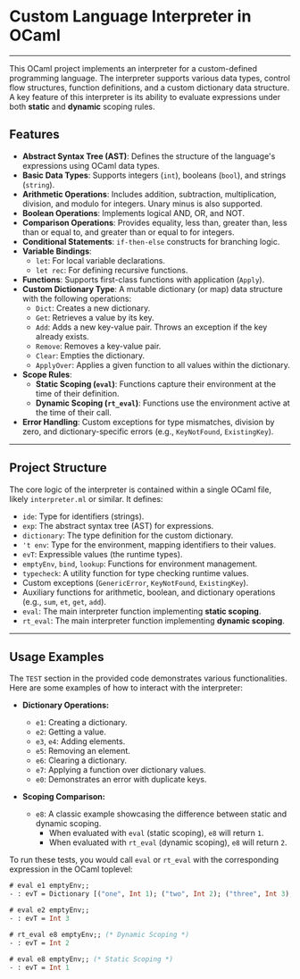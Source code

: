 # Custom Language Interpreter in OCaml

---

This OCaml project implements an interpreter for a custom-defined programming language. The interpreter supports various data types, control flow structures, function definitions, and a custom dictionary data structure. A key feature of this interpreter is its ability to evaluate expressions under both **static** and **dynamic** scoping rules.

## Features

* **Abstract Syntax Tree (AST)**: Defines the structure of the language's expressions using OCaml data types.
* **Basic Data Types**: Supports integers (`int`), booleans (`bool`), and strings (`string`).
* **Arithmetic Operations**: Includes addition, subtraction, multiplication, division, and modulo for integers. Unary minus is also supported.
* **Boolean Operations**: Implements logical AND, OR, and NOT.
* **Comparison Operations**: Provides equality, less than, greater than, less than or equal to, and greater than or equal to for integers.
* **Conditional Statements**: `if-then-else` constructs for branching logic.
* **Variable Bindings**:
    * `let`: For local variable declarations.
    * `let rec`: For defining recursive functions.
* **Functions**: Supports first-class functions with application (`Apply`).
* **Custom Dictionary Type**: A mutable dictionary (or map) data structure with the following operations:
    * `Dict`: Creates a new dictionary.
    * `Get`: Retrieves a value by its key.
    * `Add`: Adds a new key-value pair. Throws an exception if the key already exists.
    * `Remove`: Removes a key-value pair.
    * `Clear`: Empties the dictionary.
    * `ApplyOver`: Applies a given function to all values within the dictionary.
* **Scope Rules**:
    * **Static Scoping (`eval`)**: Functions capture their environment at the time of their definition.
    * **Dynamic Scoping (`rt_eval`)**: Functions use the environment active at the time of their call.
* **Error Handling**: Custom exceptions for type mismatches, division by zero, and dictionary-specific errors (e.g., `KeyNotFound`, `ExistingKey`).

---

## Project Structure

The core logic of the interpreter is contained within a single OCaml file, likely `interpreter.ml` or similar. It defines:

* `ide`: Type for identifiers (strings).
* `exp`: The abstract syntax tree (AST) for expressions.
* `dictionary`: The type definition for the custom dictionary.
* `'t env`: Type for the environment, mapping identifiers to their values.
* `evT`: Expressible values (the runtime types).
* `emptyEnv`, `bind`, `lookup`: Functions for environment management.
* `typecheck`: A utility function for type checking runtime values.
* Custom exceptions (`GenericError`, `KeyNotFound`, `ExistingKey`).
* Auxiliary functions for arithmetic, boolean, and dictionary operations (e.g., `sum`, `et`, `get`, `add`).
* `eval`: The main interpreter function implementing **static scoping**.
* `rt_eval`: The main interpreter function implementing **dynamic scoping**.

---

## Usage Examples

The `TEST` section in the provided code demonstrates various functionalities. Here are some examples of how to interact with the interpreter:

* **Dictionary Operations:**
    * `e1`: Creating a dictionary.
    * `e2`: Getting a value.
    * `e3`, `e4`: Adding elements.
    * `e5`: Removing an element.
    * `e6`: Clearing a dictionary.
    * `e7`: Applying a function over dictionary values.
    * `e0`: Demonstrates an error with duplicate keys.

* **Scoping Comparison:**
    * `e8`: A classic example showcasing the difference between static and dynamic scoping.
        * When evaluated with `eval` (static scoping), `e8` will return `1`.
        * When evaluated with `rt_eval` (dynamic scoping), `e8` will return `2`.

To run these tests, you would call `eval` or `rt_eval` with the corresponding expression in the OCaml toplevel:

```ocaml
# eval e1 emptyEnv;;
- : evT = Dictionary [("one", Int 1); ("two", Int 2); ("three", Int 3); ("four", Int 4)]

# eval e2 emptyEnv;;
- : evT = Int 3

# rt_eval e8 emptyEnv;; (* Dynamic Scoping *)
- : evT = Int 2

# eval e8 emptyEnv;; (* Static Scoping *)
- : evT = Int 1
